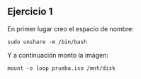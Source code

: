Ejercicio 1
-----------

En primer lugar creo el espacio de nombre:
  
    sudo unshare -m /bin/bash
    
Y a continuación monto la imágen:
    
    mount -o loop prueba.iso /mnt/disk
    
